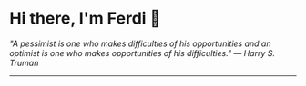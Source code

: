 <h1>Hi there, I'm Ferdi 👋</h1>

<p><em>
  "A pessimist is one who makes difficulties of his opportunities and an optimist is one who makes opportunities of his difficulties." — Harry S. Truman
</em></p>

---
